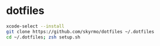 # dotfiles

```bash
xcode-select --install
git clone https://github.com/skyrmo/dotfiles ~/.dotfiles
cd ~/.dotfiles; zsh setup.sh
```

